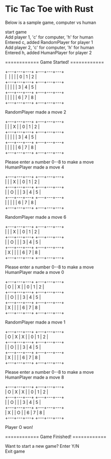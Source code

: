 # Tic Tac Toe with Rust

Below is a sample game, computer vs human
  

start game  
Add player 1, 'c' for computer, 'h' for human  
Entered c, added RandomPlayer for player 1  
Add player 2, 'c' for computer, 'h' for human  
Entered h, added HumanPlayer for player 2  
  
============ Game Started! ============  
  
  
+---+---+---+ 		 +---+---+---+  
|&nbsp;   |   |   | 		 | 0 | 1 | 2 |  
+---+---+---+ 		 +---+---+---+  
|   |   |   | 		 | 3 | 4 | 5 |  
+---+---+---+ 		 +---+---+---+  
|   |   |   | 		 | 6 | 7 | 8 |  
+---+---+---+ 		 +---+---+---+  
  
RandomPlayer made a move 2  
  
+---+---+---+ 		 +---+---+---+  
|   |   | X | 		 | 0 | 1 | 2 |  
+---+---+---+ 		 +---+---+---+  
|   |   |   | 		 | 3 | 4 | 5 |  
+---+---+---+ 		 +---+---+---+  
|   |   |   | 		 | 6 | 7 | 8 |  
+---+---+---+ 		 +---+---+---+  
  
Please enter a number 0--8 to make a move  
HumanPlayer made a move 4  
  
+---+---+---+ 		 +---+---+---+  
|   |   | X | 		 | 0 | 1 | 2 |  
+---+---+---+ 		 +---+---+---+  
|   | O |   | 		 | 3 | 4 | 5 |  
+---+---+---+ 		 +---+---+---+  
|   |   |   | 		 | 6 | 7 | 8 |  
+---+---+---+ 		 +---+---+---+  
  
RandomPlayer made a move 6  
  
+---+---+---+ 		 +---+---+---+  
|   |   | X | 		 | 0 | 1 | 2 |  
+---+---+---+ 		 +---+---+---+  
|   | O |   | 		 | 3 | 4 | 5 |  
+---+---+---+ 		 +---+---+---+  
| X |   |   | 		 | 6 | 7 | 8 |  
+---+---+---+ 		 +---+---+---+  
  
Please enter a number 0--8 to make a move  
HumanPlayer made a move 0  
  
+---+---+---+ 		 +---+---+---+  
| O |   | X | 		 | 0 | 1 | 2 |  
+---+---+---+ 		 +---+---+---+  
|   | O |   | 		 | 3 | 4 | 5 |  
+---+---+---+ 		 +---+---+---+  
| X |   |   | 		 | 6 | 7 | 8 |  
+---+---+---+ 		 +---+---+---+  
  
RandomPlayer made a move 1  
  
+---+---+---+ 		 +---+---+---+  
| O | X | X | 		 | 0 | 1 | 2 |  
+---+---+---+ 		 +---+---+---+  
|   | O |   | 		 | 3 | 4 | 5 |  
+---+---+---+ 		 +---+---+---+  
| X |   |   | 		 | 6 | 7 | 8 |  
+---+---+---+ 		 +---+---+---+  
  
Please enter a number 0--8 to make a move  
HumanPlayer made a move 8  
  
+---+---+---+ 		 +---+---+---+  
| O | X | X | 		 | 0 | 1 | 2 |  
+---+---+---+ 		 +---+---+---+  
|   | O |   | 		 | 3 | 4 | 5 |  
+---+---+---+ 		 +---+---+---+  
| X |   | O | 		 | 6 | 7 | 8 |  
+---+---+---+ 		 +---+---+---+  
  
Player O won!  
  
============ Game Finished! ============  
  
Want to start a new game? Enter Y/N  
Exit game  
